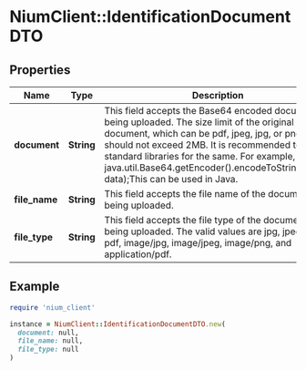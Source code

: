 # NiumClient::IdentificationDocumentDTO

## Properties

| Name | Type | Description | Notes |
| ---- | ---- | ----------- | ----- |
| **document** | **String** | This field accepts the Base64 encoded document being uploaded. The size limit of the original document, which can be pdf, jpeg, jpg, or png, and should not exceed 2MB. It is recommended to use standard libraries for the same. For example, java.util.Base64.getEncoder().encodeToString(byte[] data);This can be used in Java. | [optional] |
| **file_name** | **String** | This field accepts the file name of the document being uploaded. | [optional] |
| **file_type** | **String** | This field accepts the file type of the document being uploaded. The valid values are jpg, jpeg, png, pdf, image/jpg, image/jpeg, image/png, and application/pdf. | [optional] |

## Example

```ruby
require 'nium_client'

instance = NiumClient::IdentificationDocumentDTO.new(
  document: null,
  file_name: null,
  file_type: null
)
```

